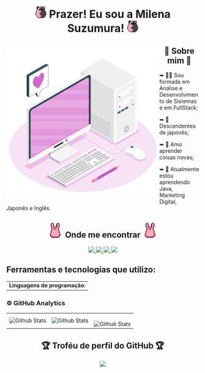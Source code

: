 <div id="apresentacao" align="center">

  # ![ImageTitle](/image/luck-monster.png) Prazer! Eu sou a Milena Suzumura! ![ImageTitle](/image/luck-monster.png)

</div>

<div id="sobre-mim">
  <img src="/image/7832580-removebg-preview.png" alt="image-computer" min-width="400px" max-width="400px" width="400px" align="left">

  <h2 align="center"> 🎎 Sobre mim 🎎 </h2>

  ➥ 👩‍💻 Sou formada em Análise e Desenvolvimento de Sistemas e em FullStack;

  ➥ 🏯 Descendentes de japonês;

  ➥ 🧠 Amo aprender coisas novas;

  ➥ 📖 Atualmente estou aprendendo Java, Marketing Digital, Japonês e Inglês.
</div>
<div id="redes-sociais" align="center">
  <h2><img src="/image/mokke.gif" alt="moke-dancando"> Onde me encontrar <img src="/image/mokke.gif" alt="moke-dancando"></h2>
  <a href="https://www.linkedin.com/in/milena-suzumura-564149232" target="_blank">
    <img src="https://img.shields.io/badge/-LinkedIn-%230077B5?style=for-the-badge&logo=linkedin&logoColor=white" target="_blank">
  </a>
  <a href="https://www.instagram.com/milenasuzumura/" target="_blank">
    <img src="https://img.shields.io/badge/-Instagram-cd486b?style=for-the-badge&logo=instagram&logoColor=white" target="_blank">
  </a>
  <a href="https://www.workana.com/freelancer/608cc49fdb6b0748c6d5e4a5eacf7e6c" target="_blank">
    <img src="https://img.shields.io/badge/-Workana-264de4?style=for-the-badge&logo=workana&logoColor=white" target="_blank">
  </a>
  <a href="mailto:milena.suzumura11@gmail.com" target="_blank">
    <img src="https://img.shields.io/badge/-Email-c71610?style=for-the-badge&logo=gmail&logoColor=white" target="_blank">
  </a>
  <!-- https://portal.gupy.io/ -->
</div>

<div id="ferramentas-e-tecnologias">
  <h2>Ferramentas e tecnologias que utilizo:</h2>
  <table align="center">
    <tbody>
      <tr>
        <td align="center"><strong>Linguagens de programação:</strong></td>
      </tr>
    </tbody>
  </table>
</div>

<!-- 
  

  <span id="linguagem-de-programacao">
      <h4><strong>Linguagens de programação:</strong></h4>
        <img src="https://img.shields.io/badge/-JavaScript-F0DB4F?style=for-the-badge&logo=javascript&logoColor=323330" target="_blank">
        <img src="https://img.shields.io/badge/-TypeScript-3178C6?style=for-the-badge&logo=typescript&logoColor=white" target="_blank">
        <img src="https://img.shields.io/badge/-Python-4B8BBE?style=for-the-badge&logo=python&logoColor=white" target="_blank">
    </span>

  <br>

  <span id="marcacao-estilizacao">
      <h4><strong>Linguagem de marcação e estilização:</strong></h4>
      <img src="https://img.shields.io/badge/-HTML-e34c26?style=for-the-badge&logo=html5&logoColor=white" target="_blank">
      <img src="https://img.shields.io/badge/-CSS-264de4?style=for-the-badge&logo=css3&logoColor=white" target="_blank">
  </span>

  <br>

  <span id="banco-de-dados">
    <h4><strong>Banco de dados:</strong></h4>
    <img src="https://img.shields.io/badge/-Mysql-00758f?style=for-the-badge&logo=Mysql&logoColor=white" target="_blank">
    <img src="https://img.shields.io/badge/-MongoDB-589636?style=for-the-badge&logo=mongodb&logoColor=white" target="_blank">
  </span>

  <br>

  <span id="frameworks">
    <h4><strong>Frameworks:</strong></h4>
    <img src="https://img.shields.io/badge/-React%20JS-7cc5d9?style=for-the-badge&logo=react&logoColor=1c2c4c" target="_blank">
    <img src="https://img.shields.io/badge/-Express%20JS-303030?style=for-the-badge&logo=express&logoColor=white" target="_blank">
    <img src="https://img.shields.io/badge/-Jest-C63D14?style=for-the-badge&logo=jest&logoColor=white" target="_blank">
    <img src="https://img.shields.io/badge/-Mocha-8D6748?style=for-the-badge&logo=mocha&logoColor=white" target="_blank">
    <img src="https://img.shields.io/badge/-Chai-9c5239?style=for-the-badge&logo=Chai&logoColor=white" target="_blank">
  </span>

  <br>

  <span id="tecnologias">
    <h4><strong>Tecnologias:</strong></h4>
    <img src="https://img.shields.io/badge/-Node.js-215732?style=for-the-badge&logo=node.js&logoColor=white" target="_blank">
    <img src="https://img.shields.io/badge/-Sinon.Js-68A063?style=for-the-badge&logo=Sinon.Js&logoColor=white" target="_blank">
    <img src="https://img.shields.io/badge/-Testing%20Library-red?style=for-the-badge&logo=Testing%20Library&logoColor=white" target="_blank">
    <img src="https://img.shields.io/badge/-ESlint-blueviolet?style=for-the-badge&logo=ESlint&logoColor=white" target="_blank">
  </span>

  <br>

  <span id="outros">
    <h4><strong>Outros:</strong></h4>
    <img src="https://img.shields.io/badge/-Git-F1502F?style=for-the-badge&logo=git&logoColor=white" target="_blank">
    <img src="https://img.shields.io/badge/-Docker-0db7ed?style=for-the-badge&logo=docker&logoColor=white" target="_blank">
    <img src="https://img.shields.io/badge/-NPM-CC3534?style=for-the-badge&logo=npm&logoColor=white" target="_blank">
    <img src="https://img.shields.io/badge/-Linux%20Ubuntu-dd4814?style=for-the-badge&logo=ubuntu&logoColor=white" target="_blank">
    <img src="https://img.shields.io/badge/-Linux%20Fedora-0B57A4?style=for-the-badge&logo=fedora&logoColor=white" target="_blank">
  </span>
 -->

### ⚙️ GitHub Analytics

<table>
  <tr>
    <td>
      <img
        align="left"
        src="https://github-readme-stats.vercel.app/api?username=MilenaSuzumura&theme=dracula&hide_border=false&include_all_commits=true"
        alt="Github Stats"
      />
    </td>
    <td>
      <img
        align="left"
        src="https://github-readme-stats.vercel.app/api/top-langs/?username=MilenaSuzumura&theme=dracula&hide_border=false&include_all_commits=true&count_private=true&layout=compact"
        alt="Github Stats"
      />
    </td>
    <td>
      <br />
      <img
        align="left"
        src="https://github-readme-streak-stats.herokuapp.com/?user=MilenaSuzumura&theme=dracula&hide_border=false"
        alt="Github Stats"
      />
    </td>
  </tr>
</table>

<div id="trofeu-perfil-github" align="center">
  <h2> 🏆 Troféu de perfil do GitHub 🏆 </h2>
  <img align="center" width="800" src="https://github-profile-trophy.vercel.app/?username=MilenaSuzumura&column=8&theme=dracula&no-frame=true&no-bg=true" />
</div>

